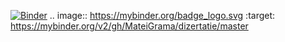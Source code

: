 [![Binder](https://mybinder.org/badge_logo.svg)](https://mybinder.org/v2/gh/MateiGrama/dizertatie/master)
.. image:: https://mybinder.org/badge_logo.svg
 :target: https://mybinder.org/v2/gh/MateiGrama/dizertatie/master
